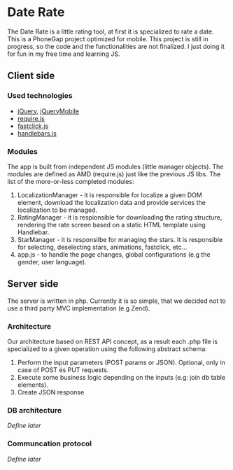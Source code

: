 Date Rate
============

The Date Rate is a little rating tool, at first it is specialized to rate a date. 
This is a PhoneGap project optimized for mobile. This project is still in progress, so the code and the functionalities are not finalized. I just doing it for fun in my free time and learning JS.

## Client side

### Used technologies

* [jQuery](http://jquery.com/), [jQueryMobile](http://jquerymobile.com)
* [require.js](http://requirejs.org/)
* [fastclick.js](https://github.com/ftlabs/fastclick)
* [handlebars.js](http://handlebarsjs.com/)

### Modules
The app is built from independent JS modules (little manager objects). The modules are defined as AMD (require.js) just like the previous JS libs. The list of the more-or-less completed modules:

1. LocalizationManager - it is responsible for localize a given DOM element, download the localization data and provide services the localization to be managed.
2. RatingManager - it is respionsible for downloading the rating structure, rendering the rate screen based on a static HTML template using Handlebar.
3. StarManager - it is responsilbe for managing the stars. It is responsible for selecting, deselecting stars, animations, fastclick, etc...
4. app.js - to handle the page changes, global configurations (e.g the gender, user language).

## Server side

The server is written in php. Currently it is so simple, that we decided not to use a third party MVC implementation (e.g Zend).

### Architecture

Our architecture based on REST API concept, as a result each .php file is specialized to a given operation using the following abstract schema:

1. Perform the input parameters (POST params or JSON). Optional, only in case of POST és PUT requests.
2. Execute some business logic depending on the inputs (e.g: join db table elements).
3. Create JSON response

### DB architecture

*Define later*

### Communcation protocol

*Define later*
